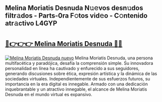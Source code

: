 ## Melina Moriatis Desnuda N𝚞𝚎vos desn𝚞dos filtr𝚊dos - Parts-0ra F𝚘tos vid𝚎o - C𝚘ntenido atr𝚊ctivo L4GYP

# <h2><a href="http://mb48xs.tromn.icu/?c=Melina+Moriatis+Desnuda">🔗👉👉👉 Melina Moriatis Desnuda 🔗🔗</a></h2>

[![Melina Moriatis Desnuda nuevo](https://i.imgur.com/pEAQMta.gif)](http://mb48xs.tromn.icu/?c=Melina+Moriatis+Desnuda)
Melina Moriatis Desnuda, una persona multifacética y paradójica, desafía la comprensión simple. Su innovadora personalidad en línea ha cautivado y enfurecido a sus seguidores, generando discusiones sobre ética, expresión artística y la dinámica de las sociedades virtuales. Independientemente de sus esfuerzos futuros, su importancia en la era digital es innegable. Armado con una dedicación inquebrantable y un atractivo innegable, el alcance de Melina Moriatis Desnuda en el mundo virtual es expansivo.

